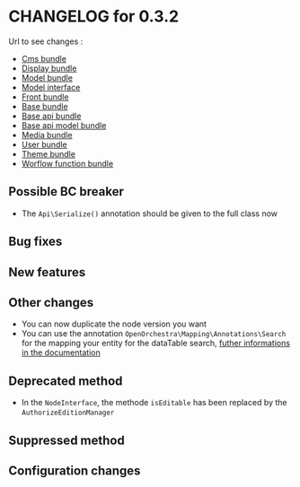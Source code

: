 # CHANGELOG for 0.3.2

Url to see changes : 

 - [Cms bundle](https://github.com/open-orchestra/open-orchestra-cms-bundle/compare/v0.3.1...v0.3.2)
 - [Display bundle](https://github.com/open-orchestra/open-orchestra-display-bundle/compare/v0.3.1...v0.3.2)
 - [Model bundle](https://github.com/open-orchestra/open-orchestra-model-bundle/compare/v0.3.1...v0.3.2)
 - [Model interface](https://github.com/open-orchestra/open-orchestra-model-interface/compare/v0.3.1...v0.3.2)
 - [Front bundle](https://github.com/open-orchestra/open-orchestra-front-bundle/compare/v0.3.1...v0.3.2)
 - [Base bundle](https://github.com/open-orchestra/open-orchestra-base-bundle/compare/v0.3.1...v0.3.2)
 - [Base api bundle](https://github.com/open-orchestra/open-orchestra-base-api-bundle/compare/v0.3.1...v0.3.2)
 - [Base api model bundle](https://github.com/open-orchestra/open-orchestra-base-api-mongo-model-bundle/compare/v0.3.1...v0.3.2)
 - [Media bundle](https://github.com/open-orchestra/open-orchestra-media-bundle/compare/v0.3.1...v0.3.2)
 - [User bundle](https://github.com/open-orchestra/open-orchestra-user-bundle/compare/v0.3.1...v0.3.2)
 - [Theme bundle](https://github.com/open-orchestra/open-orchestra-theme-bundle/compare/v0.3.1...v0.3.2)
 - [Worflow function bundle](https://github.com/open-orchestra/open-orchestra-worflow-function-bundle/compare/v0.3.1...v0.3.2)

## Possible BC breaker

 - The `Api\Serialize()` annotation should be given to the full class now

## Bug fixes

## New features

## Other changes

 - You can now duplicate the node version you want
 - You can use the annotation `OpenOrchestra\Mapping\Annotations\Search` for the mapping your entity for the dataTable search, [futher informations in the documentation](https://github.com/open-orchestra/open-orchestra-docs/blob/add_doc_server_search_list/en/developer_guide/entity_list_ajax_pagination.rst)

## Deprecated method

 - In the `NodeInterface`, the methode `isEditable` has been replaced by the `AuthorizeEditionManager`

## Suppressed method

## Configuration changes
